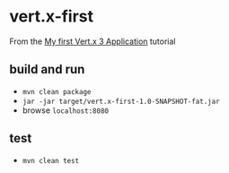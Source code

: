 # vert.x-first
From the [My first Vert.x 3 Application](http://vertx.io/blog/my-first-vert-x-3-application/) tutorial

## build and run
- ```mvn clean package```
- ```jar -jar target/vert.x-first-1.0-SNAPSHOT-fat.jar```
- browse `localhost:8080`

## test
- ```mvn clean test```
